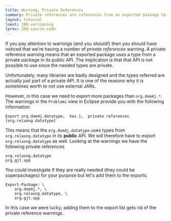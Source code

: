 ```yaml
---
title: Warning, Private References 
summary: Private references are references from an exported package to a private packages. Since they can cause grief, they need to be cleaned up.  
layout: tutorial
lnext: 280-versioning
lprev: 260-source-code
---
```


If you pay attention to warnings (and you should!) then you should have noticed that we're having a number of _private references_ warning. A private reference warning means that an exported package uses a type from a private package in its public API. The implication is that that API is not possible to use since the needed types are private. 

Unfortunately, many libraries are badly designed and the types referred are actually just part of a private API. It is one of the reasons why it is sometimes worth to not use external JARs.

However, in this case we need to export more packages than `org.dom4j.*`. The warnings in the `Problems` view in Eclipse provide you with the following information:

	Export org.dom4j.datatype,  has 1,  private references [org.relaxng.datatype]

This means that the `org.dom4j.datatype` uses types from `org.relaxng.datatype` in its **public** API. We will therefore have to export `org.relaxng.datatype` as well. Looking at the warnings we have the following private references

	org.relaxng.datatype
	org.gjt.xpp

You could investigate if they are really needed (they could be superpackages) for your purpose but let's add them to the exports.

	Export-Package: \
		org.dom4j.*, \
		org.relaxng.datatype, \
		org.gjt.xpp
 
In this case we were lucky, adding them to the export list gets rid of the private reference warnings.

[DOM4J]: http://jpm4j.org/#!/p/org.jdom/jdom
[JPM4J]: http://jpm4j.org/
[-conditionalpackage]: http://bnd.bndtools.org/instructions/conditionalpackage.html
[blog]: http://njbartlett.name/2014/05/26/static-linking.html
[133 Service Loader Mediator Specification]: http://blog.osgi.org/2013/02/javautilserviceloader-in-osgi.html
[semanticaly versioned]: http://bnd.bndtools.org/chapters/170-versioning.html 
[135.3 osgi.contract Namespace]: http://blog.osgi.org/2013/08/osgi-contracts-wonkish.html
[BSD style license]: http://dom4j.sourceforge.net/dom4j-1.6.1/license.html
[supernodes of small worlds]: https://en.wikipedia.org/wiki/Small-world_network
[OSGiSemVer]: https://www.osgi.org/wp-content/uploads/SemanticVersioning.pdf
[osgi.enroute.examples.wrapping.dom4j.adapter]: https://github.com/osgi/osgi.enroute.examples/osgi.enroute.examples.wrapping.dom4j.adapter
